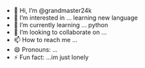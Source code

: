 - 👋 Hi, I’m @grandmaster24k 
- 👀 I’m interested in ... learning new language
- 🌱 I’m currently learning ... python
- 💞️ I’m looking to collaborate on ...
- 📫 How to reach me ...
- 😄 Pronouns: ...
- ⚡ Fun fact: ...im just lonely

<!---
grandmaster24k/grandmaster24k is a ✨ special ✨ repository because its `README.md` (this file) appears on your GitHub profile.
You can click the Preview link to take a look at your changes.
--->
